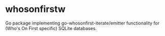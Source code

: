 # whosonfirstw
Go package implementing go-whosonfirst-iterate/emitter functionality for (Who's On First specific) SQLite databases.

